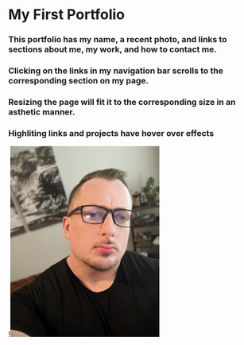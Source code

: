 # My First Portfolio

### This portfolio has my name, a recent photo, and links to sections about me, my work, and how to contact me.


### Clicking on the links in my navigation bar scrolls to the corresponding section on my page. 

### Resizing the page will fit it to the corresponding size in an asthetic manner. 

### Highliting links and projects have hover over effects

!<img src="assets/images/selfie.jpeg" width="300">